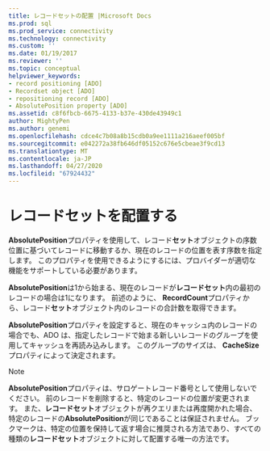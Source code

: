 ```yaml
---
title: レコードセットの配置 |Microsoft Docs
ms.prod: sql
ms.prod_service: connectivity
ms.technology: connectivity
ms.custom: ''
ms.date: 01/19/2017
ms.reviewer: ''
ms.topic: conceptual
helpviewer_keywords:
- record positioning [ADO]
- Recordset object [ADO]
- repositioning record [ADO]
- AbsolutePosition property [ADO]
ms.assetid: c8f6fbcb-6675-4133-b37e-430de43949c1
author: MightyPen
ms.author: genemi
ms.openlocfilehash: cdce4c7b08a8b15cdb0a9ee1111a216aeef005bf
ms.sourcegitcommit: e042272a38fb646df05152c676e5cbeae3f9cd13
ms.translationtype: MT
ms.contentlocale: ja-JP
ms.lasthandoff: 04/27/2020
ms.locfileid: "67924432"
---
```

# <a name="recordset-positioning"></a>レコードセットを配置する
**AbsolutePosition**プロパティを使用して、レコード**セット**オブジェクトの序数位置に基づいてレコードに移動するか、現在のレコードの位置を表す序数を指定します。 このプロパティを使用できるようにするには、プロバイダーが適切な機能をサポートしている必要があります。  
  
 **AbsolutePosition**は1から始まる、現在のレコードが**レコードセット**内の最初のレコードの場合は1になります。 前述のように、 **RecordCount**プロパティから、レコード**セット**オブジェクト内のレコードの合計数を取得できます。  
  
 **AbsolutePosition**プロパティを設定すると、現在のキャッシュ内のレコードの場合でも、ADO は、指定したレコードで始まる新しいレコードのグループを使用してキャッシュを再読み込みします。 このグループのサイズは、 **CacheSize**プロパティによって決定されます。  
  
> [!NOTE]
>  **AbsolutePosition**プロパティは、サロゲートレコード番号として使用しないでください。 前のレコードを削除すると、特定のレコードの位置が変更されます。 また、**レコードセット**オブジェクトが再クエリまたは再度開かれた場合、特定のレコードの**AbsolutePosition**が同じであることは保証されません。 ブックマークは、特定の位置を保持して返す場合に推奨される方法であり、すべての種類の**レコードセット**オブジェクトに対して配置する唯一の方法です。
